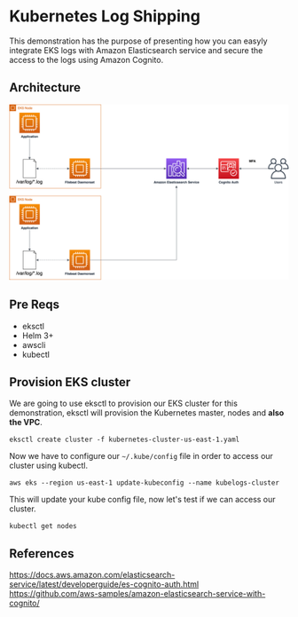# Kubernetes Log Shipping

This demonstration has the purpose of presenting how you can easyly integrate EKS logs with Amazon Elasticsearch service and secure the access to the logs using Amazon Cognito.

## Architecture


<p align="center"> 
<img src="images/EKS-Log-Architecture.png">
</p>

## Pre Reqs

- eksctl
- Helm 3+
- awscli
- kubectl

## Provision EKS cluster

We are going to use eksctl to provision our EKS cluster for this demonstration, eksctl will provision the Kubernetes master, nodes and **also the VPC**.

```shell
eksctl create cluster -f kubernetes-cluster-us-east-1.yaml
```

Now we have to configure our `~/.kube/config` file in order to access our cluster using kubectl.

```shell
aws eks --region us-east-1 update-kubeconfig --name kubelogs-cluster
```

This will update your kube config file, now let's test if we can access our cluster.

```shell
kubectl get nodes
```

## References

https://docs.aws.amazon.com/elasticsearch-service/latest/developerguide/es-cognito-auth.html
https://github.com/aws-samples/amazon-elasticsearch-service-with-cognito/